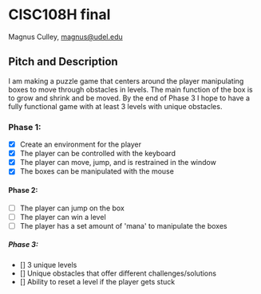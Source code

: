 # CISC108H final
Magnus Culley, magnus@udel.edu

## Pitch and Description
I am making a puzzle game that centers around the player
manipulating boxes to move through obstacles in levels. The main
function of the box is to grow and shrink and be moved. 
By the end of Phase 3 I hope to have a fully functional game
with at least 3 levels with unique obstacles.

### Phase 1:
- [x] Create an environment for the player
- [x] The player can be controlled with the keyboard
- [x] The player can move, jump, and is restrained in the window
- [x] The boxes can be manipulated with the mouse
#### Phase 2:
- [ ] The player can jump on the box
- [ ] The player can win a level
- [ ] The player has a set amount of 'mana' to manipulate the boxes
##### Phase 3:
- [] 3 unique levels
- [] Unique obstacles that offer different challenges/solutions
- [] Ability to reset a level if the player gets stuck
